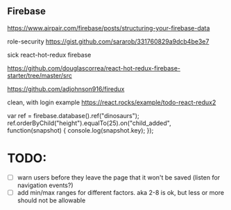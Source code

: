 
## Firebase

https://www.airpair.com/firebase/posts/structuring-your-firebase-data

role-security
https://gist.github.com/sararob/331760829a9dcb4be3e7

sick react-hot-redux firebase

https://github.com/douglascorrea/react-hot-redux-firebase-starter/tree/master/src


https://github.com/adjohnson916/firedux


clean, with login example
https://react.rocks/example/todo-react-redux2


var ref = firebase.database().ref("dinosaurs");
ref.orderByChild("height").equalTo(25).on("child_added", function(snapshot) {
  console.log(snapshot.key);
});



# TODO:

+ [ ] warn users before they leave the page that it won't be saved (listen for navigation events?)
+ [ ] add min/max ranges for different factors. aka 2-8 is ok, but less or more should not be allowable
